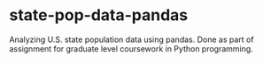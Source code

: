 # state-pop-data-pandas
Analyzing U.S. state population data using pandas. Done as part of assignment for graduate level coursework in Python programming.
